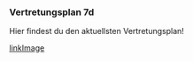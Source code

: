 ### Vertretungsplan 7d

Hier findest du den aktuellsten Vertretungsplan!


[link](chrome-extension://mhjfbmdgcfjbbpaeojofohoefgiehjai/index.html)[Image](chrome-extension://mhjfbmdgcfjbbpaeojofohoefgiehjai/index.html)
